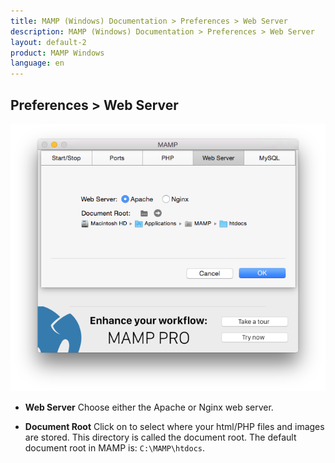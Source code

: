 ```yaml
---
title: MAMP (Windows) Documentation > Preferences > Web Server
description: MAMP (Windows) Documentation > Preferences > Web Server
layout: default-2
product: MAMP Windows
language: en
---
```


## Preferences > Web Server

![MAMP](/en/MAMP-Mac/Preferences/Web-Server/WebServer.png)

*   **Web Server**
   Choose either the Apache or Nginx web server.

*   **Document Root** 
   Click on to select where your html/PHP files and images are stored. This directory is called the document root.
   The default document root in MAMP is: `C:\MAMP\htdocs`.

